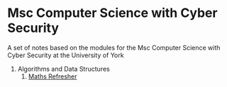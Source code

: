 # Msc Computer Science with Cyber Security

A set of notes based on the modules for the Msc Computer Science with Cyber Security at the University of York

1. Algorithms and Data Structures
     1. [Maths Refresher](MATHS.MD)
